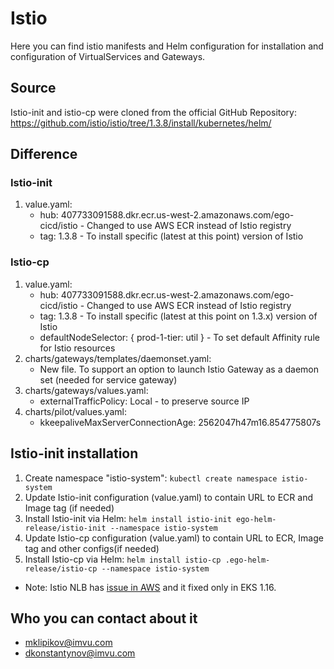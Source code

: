# Istio

Here you can find istio manifests and Helm configuration for installation and configuration of VirtualServices and Gateways.

## Source

Istio-init and istio-cp were cloned from the official GitHub Repository: <https://github.com/istio/istio/tree/1.3.8/install/kubernetes/helm/>

## Difference

### Istio-init

1. value.yaml:
    * hub: 407733091588.dkr.ecr.us-west-2.amazonaws.com/ego-cicd/istio - Changed to use AWS ECR instead of Istio registry
    * tag: 1.3.8 - To install specific (latest at this point) version of Istio

### Istio-cp

1. value.yaml:
    * hub: 407733091588.dkr.ecr.us-west-2.amazonaws.com/ego-cicd/istio - Changed to use AWS ECR instead of Istio registry
    * tag: 1.3.8 - To install specific (latest at this point on 1.3.x) version of Istio
    * defaultNodeSelector: { prod-1-tier: util } - To set default Affinity rule for Istio resources
2. charts/gateways/templates/daemonset.yaml:
    * New file. To support an option to launch Istio Gateway as a daemon set (needed for service gateway)
3. charts/gateways/values.yaml:
    * externalTrafficPolicy: Local - to preserve source IP
4. charts/pilot/values.yaml:
    * kkeepaliveMaxServerConnectionAge: 2562047h47m16.854775807s

## Istio-init installation

1. Create namespace "istio-system": `kubectl create namespace istio-system`
2. Update Istio-init configuration (value.yaml) to contain URL to ECR and Image tag (if needed)
3. Install Istio-init via Helm: `helm install istio-init ego-helm-release/istio-init --namespace istio-system`
4. Update Istio-cp configuration (value.yaml) to contain URL to ECR, Image tag and other configs(if needed)
5. Install Istio-cp via Helm: `helm install istio-cp .ego-helm-release/istio-cp --namespace istio-system`

* Note: Istio NLB has [issue in AWS](https://github.com/kubernetes/kubernetes/issues/69264) and it fixed only in EKS 1.16.

## Who you can contact about it

* mklipikov@imvu.com
* dkonstantynov@imvu.com
